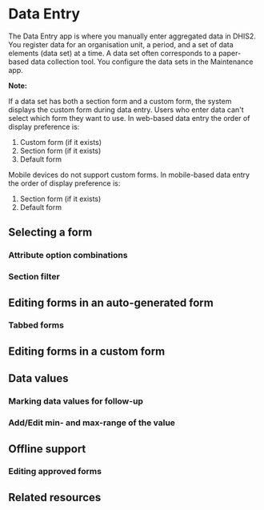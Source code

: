 # Data Entry

The Data Entry app is where you manually enter aggregated data in DHIS2. You
register data for an organisation unit, a period, and a set of data elements
(data set) at a time. A data set often corresponds to a paper-based data
collection tool. You configure the data sets in the Maintenance app.

**Note:**

If a data set has both a section form and a custom form, the system displays
the custom form during data entry. Users who enter data can't select which form
they want to use. In web-based data entry the order of display preference is:

1. Custom form (if it exists)
1. Section form (if it exists)
1. Default form

<!-- @TODO: We don't support mobile browser currently, is this something we
need to support for feature parity? -->
Mobile devices do not support custom forms. In mobile-based data entry the
order of display preference is:

1. Section form (if it exists)
1. Default form

## Selecting a form
### Attribute option combinations
### Section filter
## Editing forms in an auto-generated form
### Tabbed forms
## Editing forms in a custom form
## Data values
### Marking data values for follow-up
### Add/Edit min- and max-range of the value
## Offline support
### Editing approved forms
## Related resources
